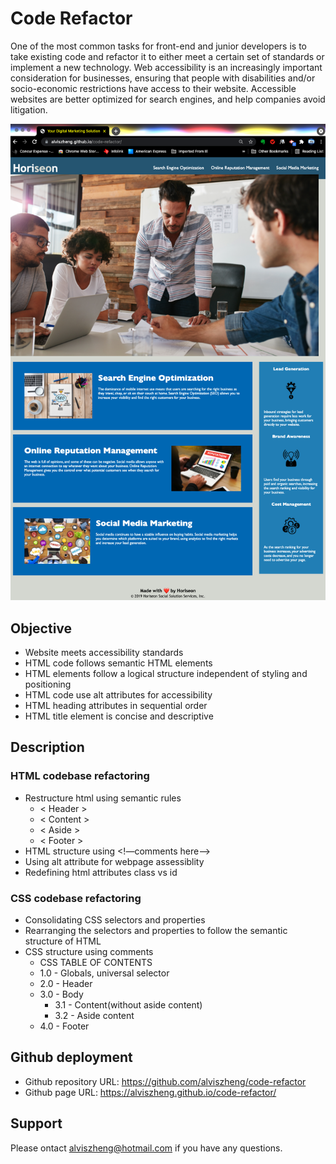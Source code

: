 # Code Refactor

One of the most common tasks for front-end and junior developers is to take existing code and refactor it to either meet a certain set of standards or implement a new technology. Web accessibility is an increasingly important consideration for businesses, ensuring that people with disabilities and/or socio-economic restrictions have access to their website. Accessible websites are better optimized for search engines, and help companies avoid litigation.

![Project Screenshot](./assets/images/deployed_site_screenshot.png)

## Objective

* Website meets accessibility standards
* HTML code follows semantic HTML elements
* HTML elements follow a logical structure independent of styling and positioning
* HTML code use alt attributes for accessibility
* HTML heading attributes in sequential order
* HTML title element is concise and descriptive

## Description

### HTML codebase refactoring

* Restructure html using semantic rules
    * < Header >
    * < Content >
    * < Aside >
    * < Footer >
* HTML structure using <!—comments here—>
* Using alt attribute for webpage assessiblity
* Redefining html attributes class vs id

### CSS codebase refactoring

* Consolidating CSS selectors and properties
* Rearranging the selectors and properties to follow the semantic structure of HTML
* CSS structure using comments
    * CSS TABLE OF CONTENTS
    * 1.0 - Globals, universal selector
    * 2.0 - Header
    * 3.0 - Body
        * 3.1 - Content(without aside content)
        * 3.2 - Aside content
    * 4.0 - Footer

## Github deployment

* Github repository URL: https://github.com/alviszheng/code-refactor
* Github page URL: https://alviszheng.github.io/code-refactor/

## Support

Please ontact <a href="mailto:alviszheng@hotmail"> alviszheng@hotmail.com </a> if you have any questions.